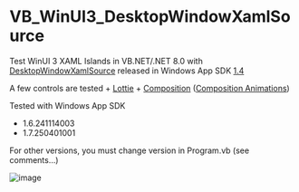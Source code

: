 # VB_WinUI3_DesktopWindowXamlSource

Test WinUI 3 XAML Islands in VB.NET/.NET 8.0 with [DesktopWindowXamlSource](https://learn.microsoft.com/en-us/windows/windows-app-sdk/api/winrt/microsoft.ui.xaml.hosting.desktopwindowxamlsource?view=windows-app-sdk-1.6) 
released in Windows App SDK [1.4](https://learn.microsoft.com/en-us/windows/apps/windows-app-sdk/release-notes-archive/stable-channel-1.4#xaml-islands-no-longer-experimental)

A few controls are tested + [Lottie](https://learn.microsoft.com/en-us/windows/communitytoolkit/animations/lottie) + [Composition](https://learn.microsoft.com/en-us/windows/windows-app-sdk/api/winrt/microsoft.ui.composition?view=windows-app-sdk-1.7)
 ([Composition Animations](https://learn.microsoft.com/en-us/windows/uwp/composition/composition-animation))

Tested with Windows App SDK
* 1.6.241114003 
* 1.7.250401001
  
For other versions, you must change version in Program.vb (see comments...)

![image](https://github.com/user-attachments/assets/8bc84ff6-0529-4063-9ab2-b76319abd893)
